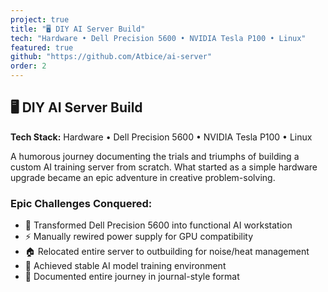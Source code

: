 ```yaml
---
project: true
title: "🖥️ DIY AI Server Build"
tech: "Hardware • Dell Precision 5600 • NVIDIA Tesla P100 • Linux"
featured: true
github: "https://github.com/Atbice/ai-server"
order: 2
---
```


## 🖥️ DIY AI Server Build

**Tech Stack:** Hardware • Dell Precision 5600 • NVIDIA Tesla P100 • Linux

A humorous journey documenting the trials and triumphs of building a custom AI training server from scratch. What started as a simple hardware upgrade became an epic adventure in creative problem-solving.

### Epic Challenges Conquered:

- 🔧 Transformed Dell Precision 5600 into functional AI workstation
- ⚡ Manually rewired power supply for GPU compatibility
- 🏠 Relocated entire server to outbuilding for noise/heat management
- 🎯 Achieved stable AI model training environment
- 📝 Documented entire journey in journal-style format